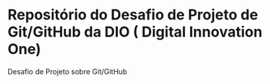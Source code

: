 # Repositório do Desafio de Projeto de Git/GitHub da DIO ( Digital Innovation One)

Desafio de Projeto sobre Git/GitHub
